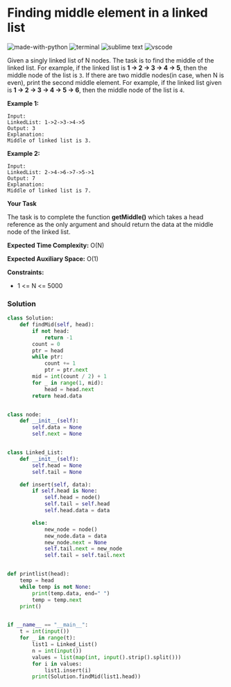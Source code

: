 # Finding middle element in a linked list
![made-with-python](https://img.shields.io/badge/Made%20with-Python-007396.svg)
![terminal](https://img.shields.io/badge/Windows%20Terminal-4D4D4D?logo=windows%20terminal&logoColor=white)
![sublime text](https://img.shields.io/badge/sublime_text-%23575757.svg?logo=sublime-text&logoColor=important)
![vscode](https://img.shields.io/badge/Visual_Studio_Code-0078D4?logo=visual%20studio%20code&logoColor=white)

Given a singly linked list of N nodes.
The task is to find the middle of the linked list. For example, if the linked list is
**1 -> 2 -> 3 -> 4 -> 5**, then the middle node of the list is `3`.
If there are two middle nodes(in case, when N is even), print the second middle element.
For example, if the linked list given is **1 -> 2 -> 3 -> 4 -> 5 -> 6**, then the middle node of the list is `4`.

__Example 1:__
```
Input:
LinkedList: 1->2->3->4->5
Output: 3
Explanation:
Middle of linked list is 3.
```
__Example 2:__
```
Input:
LinkedList: 2->4->6->7->5->1
Output: 7
Explanation:
Middle of linked list is 7.
```
__Your Task__

The task is to complete the function **getMiddle()** which takes a head reference as the only argument and should return the data at the middle node of the linked list.

__Expected Time Complexity:__ O(N)

__Expected Auxiliary Space:__ O(1)

__Constraints:__
- 1 <= N <= 5000

### Solution
```py
class Solution:
    def findMid(self, head):
        if not head:
            return -1
        count = 0
        ptr = head
        while ptr:
            count += 1
            ptr = ptr.next
        mid = int(count / 2) + 1
        for _ in range(1, mid):
            head = head.next
        return head.data


class node:
    def __init__(self):
        self.data = None
        self.next = None


class Linked_List:
    def __init__(self):
        self.head = None
        self.tail = None

    def insert(self, data):
        if self.head is None:
            self.head = node()
            self.tail = self.head
            self.head.data = data

        else:
            new_node = node()
            new_node.data = data
            new_node.next = None
            self.tail.next = new_node
            self.tail = self.tail.next


def printlist(head):
    temp = head
    while temp is not None:
        print(temp.data, end=" ")
        temp = temp.next
    print()


if __name__ == "__main__":
    t = int(input())
    for _ in range(t):
        list1 = Linked_List()
        n = int(input())
        values = list(map(int, input().strip().split()))
        for i in values:
            list1.insert(i)
        print(Solution.findMid(list1.head))
```